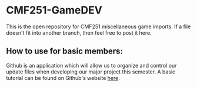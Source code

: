 # CMF251-GameDEV
This is the open repository for CMF251 miscellaneous game imports. If a file doesn't fit into another branch, then feel free to post it here.

## How to use for basic members:
Github is an application which will allow us to organize and control our update files when developing our major project this semester.
A basic tutorial can be found on Github's website [here](https://docs.github.com/en/get-started/quickstart/hello-world).


